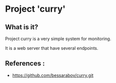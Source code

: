 # Project 'curry'

## What is it?

Project curry is a very simple system for monitoring.

It is a web server that have several endpoints. 

## References :
 * https://github.com/bessarabov/curry.git

